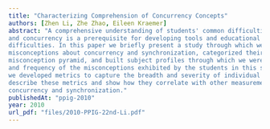 ```yaml
---
title: "Characterizing Comprehension of Concurrency Concepts"
authors: [Zhen Li, Zhe Zhao, Eileen Kraemer]
abstract: "A comprehensive understanding of students' common difficulties in understanding synchronization
and concurrency is a prerequisite for developing tools and educational materials to alleviate these
difficulties. In this paper we briefly present a study through which we identified students’
misconceptions about concurrency and synchronization, categorized their misunderstandings into a
misconception pyramid, and built subject profiles through which we were able to discover the nature
and frequency of the misconceptions exhibited by the students in this study. Based on these findings,
we developed metrics to capture the breadth and severity of individual subject's misconceptions. We
describe these metrics and show how they correlate with other measurements of understanding of
concurrency and synchronization."
publishedAt: "ppig-2010"
year: 2010
url_pdf: "files/2010-PPIG-22nd-Li.pdf"
---
```

